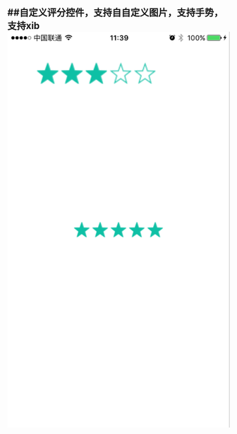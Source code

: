 ##自定义评分控件，支持自自定义图片，支持手势，支持xib
![](https://github.com/qqcc1388/TYRatingStar/blob/master/source/ratingStar.png)
---